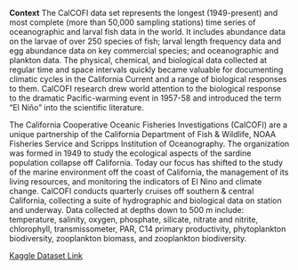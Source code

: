 **Context**
The CalCOFI data set represents the longest (1949-present) and most complete (more than 50,000 sampling stations) time series of oceanographic and larval fish data in the world. 
It includes abundance data on the larvae of over 250 species of fish; larval length frequency data and egg abundance data on key commercial species; and oceanographic and plankton data. 
The physical, chemical, and biological data collected at regular time and space intervals quickly became valuable for documenting climatic cycles in the California Current and a range of biological responses to them. CalCOFI research drew world attention to the biological response to the dramatic Pacific-warming event in 1957-58 and introduced the term “El Niño” into the scientific literature.

The California Cooperative Oceanic Fisheries Investigations (CalCOFI) are a unique partnership of the California Department of Fish & Wildlife, NOAA Fisheries Service and Scripps Institution of Oceanography. 
The organization was formed in 1949 to study the ecological aspects of the sardine population collapse off California. 
Today our focus has shifted to the study of the marine environment off the coast of California, the management of its living resources, and monitoring the indicators of El Nino and climate change. 
CalCOFI conducts quarterly cruises off southern & central California, collecting a suite of hydrographic and biological data on station and underway. 
Data collected at depths down to 500 m include: temperature, salinity, oxygen, phosphate, silicate, nitrate and nitrite, chlorophyll, transmissometer, PAR, C14 primary productivity, phytoplankton biodiversity, zooplankton biomass, and zooplankton biodiversity.

[Kaggle Dataset Link](https://www.kaggle.com/sohier/calcofi)

